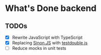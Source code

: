 # What's Done backend

## TODOs

* [X] Rewrite JavaScript with TypeScript
* [X] Replacing [Sinon.JS](https://github.com/sinonjs/sinon) with [testdouble.js](https://github.com/testdouble/testdouble.js/)
* [ ] Reduce mocks in unit tests
